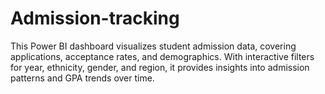 # Admission-tracking
This Power BI dashboard visualizes student admission data, covering applications, acceptance rates, and demographics. With interactive filters for year, ethnicity, gender, and region, it provides insights into admission patterns and GPA trends over time.
